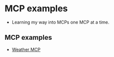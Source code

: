 # MCP examples

- Learning my way into MCPs one MCP at a time.

## MCP examples

- [Weather MCP](./weather-server)